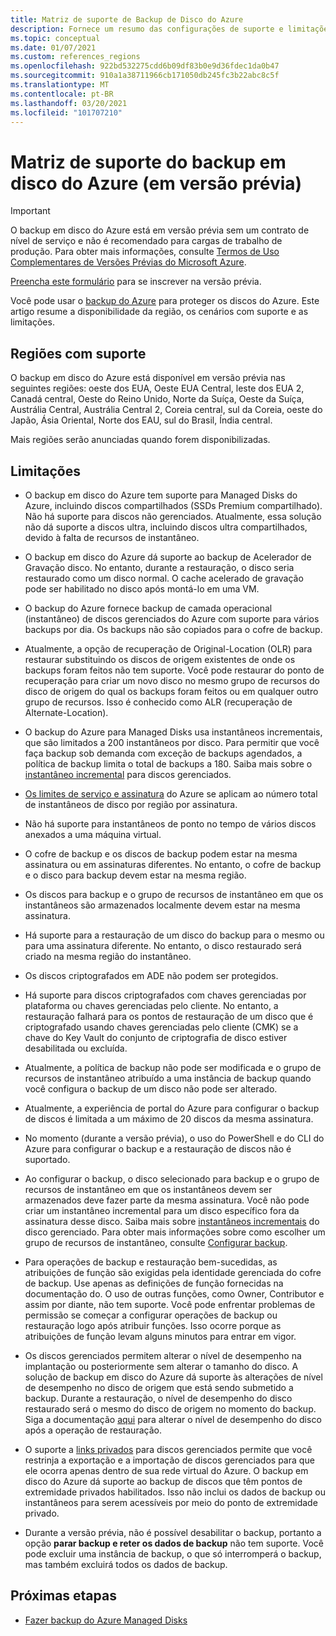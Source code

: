 ```yaml
---
title: Matriz de suporte de Backup de Disco do Azure
description: Fornece um resumo das configurações de suporte e limitações do backup em disco do Azure.
ms.topic: conceptual
ms.date: 01/07/2021
ms.custom: references_regions
ms.openlocfilehash: 922bd532275cdd6b09df83b0e9d36fdec1da0b47
ms.sourcegitcommit: 910a1a38711966cb171050db245fc3b22abc8c5f
ms.translationtype: MT
ms.contentlocale: pt-BR
ms.lasthandoff: 03/20/2021
ms.locfileid: "101707210"
---
```

# <a name="azure-disk-backup-support-matrix-in-preview"></a>Matriz de suporte do backup em disco do Azure (em versão prévia)

>[!IMPORTANT]
>O backup em disco do Azure está em versão prévia sem um contrato de nível de serviço e não é recomendado para cargas de trabalho de produção. Para obter mais informações, consulte [Termos de Uso Complementares de Versões Prévias do Microsoft Azure](https://azure.microsoft.com/support/legal/preview-supplemental-terms/).
>
>[Preencha este formulário](https://forms.office.com/Pages/ResponsePage.aspx?id=v4j5cvGGr0GRqy180BHbR1vE8L51DIpDmziRt_893LVUNFlEWFJBN09PTDhEMjVHS05UWFkxUlUzUS4u) para se inscrever na versão prévia.

Você pode usar o [backup do Azure](./backup-overview.md) para proteger os discos do Azure. Este artigo resume a disponibilidade da região, os cenários com suporte e as limitações.

## <a name="supported-regions"></a>Regiões com suporte

O backup em disco do Azure está disponível em versão prévia nas seguintes regiões: oeste dos EUA, Oeste EUA Central, leste dos EUA 2, Canadá central, Oeste do Reino Unido, Norte da Suíça, Oeste da Suíça, Austrália Central, Austrália Central 2, Coreia central, sul da Coreia, oeste do Japão, Ásia Oriental, Norte dos EAU, sul do Brasil, Índia central. 

Mais regiões serão anunciadas quando forem disponibilizadas.

## <a name="limitations"></a>Limitações

- O backup em disco do Azure tem suporte para Managed Disks do Azure, incluindo discos compartilhados (SSDs Premium compartilhado). Não há suporte para discos não gerenciados. Atualmente, essa solução não dá suporte a discos ultra, incluindo discos ultra compartilhados, devido à falta de recursos de instantâneo.

- O backup em disco do Azure dá suporte ao backup de Acelerador de Gravação disco. No entanto, durante a restauração, o disco seria restaurado como um disco normal. O cache acelerado de gravação pode ser habilitado no disco após montá-lo em uma VM.

- O backup do Azure fornece backup de camada operacional (instantâneo) de discos gerenciados do Azure com suporte para vários backups por dia. Os backups não são copiados para o cofre de backup.

- Atualmente, a opção de recuperação de Original-Location (OLR) para restaurar substituindo os discos de origem existentes de onde os backups foram feitos não tem suporte. Você pode restaurar do ponto de recuperação para criar um novo disco no mesmo grupo de recursos do disco de origem do qual os backups foram feitos ou em qualquer outro grupo de recursos. Isso é conhecido como ALR (recuperação de Alternate-Location).

- O backup do Azure para Managed Disks usa instantâneos incrementais, que são limitados a 200 instantâneos por disco. Para permitir que você faça backup sob demanda com exceção de backups agendados, a política de backup limita o total de backups a 180. Saiba mais sobre o [instantâneo incremental](../virtual-machines/disks-incremental-snapshots.md#restrictions) para discos gerenciados.

- [Os limites de serviço e assinatura](../azure-resource-manager/management/azure-subscription-service-limits.md#virtual-machine-disk-limits) do Azure se aplicam ao número total de instantâneos de disco por região por assinatura.

- Não há suporte para instantâneos de ponto no tempo de vários discos anexados a uma máquina virtual.

- O cofre de backup e os discos de backup podem estar na mesma assinatura ou em assinaturas diferentes. No entanto, o cofre de backup e o disco para backup devem estar na mesma região.

- Os discos para backup e o grupo de recursos de instantâneo em que os instantâneos são armazenados localmente devem estar na mesma assinatura.

- Há suporte para a restauração de um disco do backup para o mesmo ou para uma assinatura diferente. No entanto, o disco restaurado será criado na mesma região do instantâneo.

- Os discos criptografados em ADE não podem ser protegidos.

- Há suporte para discos criptografados com chaves gerenciadas por plataforma ou chaves gerenciadas pelo cliente. No entanto, a restauração falhará para os pontos de restauração de um disco que é criptografado usando chaves gerenciadas pelo cliente (CMK) se a chave do Key Vault do conjunto de criptografia de disco estiver desabilitada ou excluída.

- Atualmente, a política de backup não pode ser modificada e o grupo de recursos de instantâneo atribuído a uma instância de backup quando você configura o backup de um disco não pode ser alterado.

- Atualmente, a experiência de portal do Azure para configurar o backup de discos é limitada a um máximo de 20 discos da mesma assinatura.

- No momento (durante a versão prévia), o uso do PowerShell e do CLI do Azure para configurar o backup e a restauração de discos não é suportado.

- Ao configurar o backup, o disco selecionado para backup e o grupo de recursos de instantâneo em que os instantâneos devem ser armazenados deve fazer parte da mesma assinatura. Você não pode criar um instantâneo incremental para um disco específico fora da assinatura desse disco. Saiba mais sobre [instantâneos incrementais](../virtual-machines/disks-incremental-snapshots.md#restrictions) do disco gerenciado. Para obter mais informações sobre como escolher um grupo de recursos de instantâneo, consulte  [Configurar backup](backup-managed-disks.md#configure-backup).

- Para operações de backup e restauração bem-sucedidas, as atribuições de função são exigidas pela identidade gerenciada do cofre de backup. Use apenas as definições de função fornecidas na documentação do. O uso de outras funções, como Owner, Contributor e assim por diante, não tem suporte. Você pode enfrentar problemas de permissão se começar a configurar operações de backup ou restauração logo após atribuir funções. Isso ocorre porque as atribuições de função levam alguns minutos para entrar em vigor.

- Os discos gerenciados permitem alterar o nível de desempenho na implantação ou posteriormente sem alterar o tamanho do disco. A solução de backup em disco do Azure dá suporte às alterações de nível de desempenho no disco de origem que está sendo submetido a backup. Durante a restauração, o nível de desempenho do disco restaurado será o mesmo do disco de origem no momento do backup. Siga a documentação [aqui](../virtual-machines/disks-performance-tiers-portal.md) para alterar o nível de desempenho do disco após a operação de restauração.

- O suporte a [links privados](../virtual-machines/disks-enable-private-links-for-import-export-portal.md) para discos gerenciados permite que você restrinja a exportação e a importação de discos gerenciados para que ele ocorra apenas dentro de sua rede virtual do Azure. O backup em disco do Azure dá suporte ao backup de discos que têm pontos de extremidade privados habilitados. Isso não inclui os dados de backup ou instantâneos para serem acessíveis por meio do ponto de extremidade privado.

- Durante a versão prévia, não é possível desabilitar o backup, portanto a opção **parar backup e reter os dados de backup** não tem suporte. Você pode excluir uma instância de backup, o que só interromperá o backup, mas também excluirá todos os dados de backup.

## <a name="next-steps"></a>Próximas etapas

- [Fazer backup do Azure Managed Disks](backup-managed-disks.md)